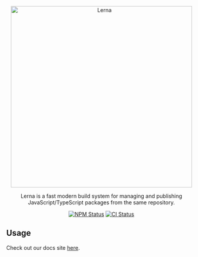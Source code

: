 <p align="center">
  <picture>
    <source media="(prefers-color-scheme: dark)" srcset="https://user-images.githubusercontent.com/900523/173044458-fd0b57f6-6374-4265-98b5-eb8f55fe1fb3.svg">
    <img alt="Lerna" src="https://user-images.githubusercontent.com/645641/79596653-38f81200-80e1-11ea-98cd-1c6a3bb5de51.png" width="480">
  </picture>
</p>

<p align="center">
Lerna is a fast modern build system for managing and publishing JavaScript/TypeScript packages from the same repository.
</p>

<p align="center">
  <a href="https://www.npmjs.com/package/lerna"><img alt="NPM Status" src="https://img.shields.io/npm/v/lerna.svg?style=flat"></a>
  <a href="https://github.com/lerna/lerna/actions?query=branch%3Amain+workflow%3Aci"><img alt="CI Status" src="https://github.com/lerna/lerna/workflows/ci/badge.svg?branch=main"></a>
</p>

## Usage

Check out our docs site [here](https://lerna.js.org).
